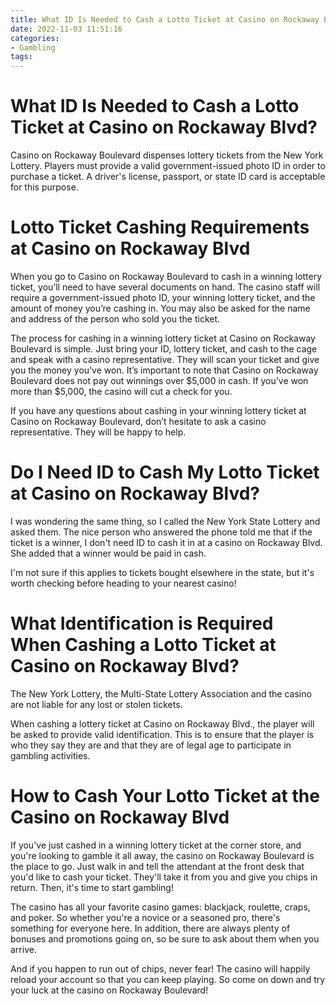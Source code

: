 ```yaml
---
title: What ID Is Needed to Cash a Lotto Ticket at Casino on Rockaway Blvd
date: 2022-11-03 11:51:16
categories:
- Gambling
tags:
---
```



#  What ID Is Needed to Cash a Lotto Ticket at Casino on Rockaway Blvd?

Casino on Rockaway Boulevard dispenses lottery tickets from the New York Lottery. Players must provide a valid government-issued photo ID in order to purchase a ticket. A driver's license, passport, or state ID card is acceptable for this purpose.

#  Lotto Ticket Cashing Requirements at Casino on Rockaway Blvd

When you go to Casino on Rockaway Boulevard to cash in a winning lottery ticket, you’ll need to have several documents on hand. The casino staff will require a government-issued photo ID, your winning lottery ticket, and the amount of money you’re cashing in. You may also be asked for the name and address of the person who sold you the ticket.

The process for cashing in a winning lottery ticket at Casino on Rockaway Boulevard is simple. Just bring your ID, lottery ticket, and cash to the cage and speak with a casino representative. They will scan your ticket and give you the money you’ve won. It’s important to note that Casino on Rockaway Boulevard does not pay out winnings over $5,000 in cash. If you’ve won more than $5,000, the casino will cut a check for you.

If you have any questions about cashing in your winning lottery ticket at Casino on Rockaway Boulevard, don’t hesitate to ask a casino representative. They will be happy to help.

#  Do I Need ID to Cash My Lotto Ticket at Casino on Rockaway Blvd?

I was wondering the same thing, so I called the New York State Lottery and asked them. The nice person who answered the phone told me that if the ticket is a winner, I don't need ID to cash it in at a casino on Rockaway Blvd. She added that a winner would be paid in cash.

I'm not sure if this applies to tickets bought elsewhere in the state, but it's worth checking before heading to your nearest casino!

#  What Identification is Required When Cashing a Lotto Ticket at Casino on Rockaway Blvd?

The New York Lottery, the Multi-State Lottery Association and the casino are not liable for any lost or stolen tickets.

When cashing a lottery ticket at Casino on Rockaway Blvd., the player will be asked to provide valid identification. This is to ensure that the player is who they say they are and that they are of legal age to participate in gambling activities.

#  How to Cash Your Lotto Ticket at the Casino on Rockaway Blvd

If you've just cashed in a winning lottery ticket at the corner store, and you're looking to gamble it all away, the casino on Rockaway Boulevard is the place to go. Just walk in and tell the attendant at the front desk that you'd like to cash your ticket. They'll take it from you and give you chips in return. Then, it's time to start gambling!

The casino has all your favorite casino games: blackjack, roulette, craps, and poker. So whether you're a novice or a seasoned pro, there's something for everyone here. In addition, there are always plenty of bonuses and promotions going on, so be sure to ask about them when you arrive.

And if you happen to run out of chips, never fear! The casino will happily reload your account so that you can keep playing. So come on down and try your luck at the casino on Rockaway Boulevard!